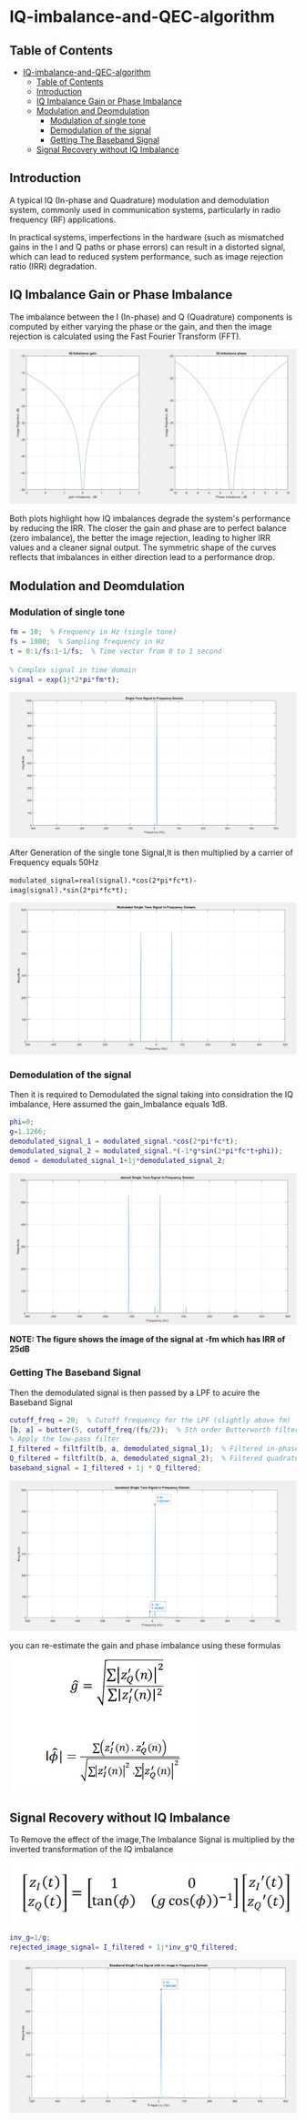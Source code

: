 # IQ-imbalance-and-QEC-algorithm
## Table of Contents
- [IQ-imbalance-and-QEC-algorithm](#iq-imbalance-and-qec-algorithm)
  - [Table of Contents](#table-of-contents)
  - [Introduction](#introduction)
  - [IQ Imbalance Gain or Phase Imbalance](#iq-imbalance-gain-or-phase-imbalance)
  - [Modulation and Deomdulation](#modulation-and-deomdulation)
    - [Modulation of single tone](#modulation-of-single-tone)
    - [Demodulation of the signal](#demodulation-of-the-signal)
    - [Getting The Baseband Signal](#getting-the-baseband-signal)
  - [Signal Recovery without IQ Imbalance](#signal-recovery-without-iq-imbalance)
## Introduction
A typical IQ (In-phase and Quadrature) modulation and demodulation system, commonly used in communication systems, particularly in radio frequency (RF) applications.

In practical systems, imperfections in the hardware (such as mismatched gains in the I and Q paths or phase errors) can result in a distorted signal, which can lead to reduced system performance, such as image rejection ratio (IRR) degradation.

## IQ Imbalance Gain or Phase Imbalance
The imbalance between the I (In-phase) and Q (Quadrature) components is computed by either varying the phase or the gain, and then the image rejection is calculated using the Fast Fourier Transform (FFT).

![alt text](images/phase_gain.JPG)

Both plots highlight how IQ imbalances degrade the system's performance by reducing the IRR. The closer the gain and phase are to perfect balance (zero imbalance), the better the image rejection, leading to higher IRR values and a cleaner signal output. The symmetric shape of the curves reflects that imbalances in either direction lead to a performance drop.

## Modulation and Deomdulation
### Modulation of single tone
``` matlab
fm = 10;  % Frequency in Hz (single tone)
fs = 1000;  % Sampling frequency in Hz
t = 0:1/fs:1-1/fs;  % Time vector from 0 to 1 second

% Complex signal in time domain
signal = exp(1j*2*pi*fm*t);
```
![alt text](images/single_tone.JPG)

After Generation of the single tone Signal,It is then multiplied by a carrier of Frequency equals 50Hz

``modulated_signal=real(signal).*cos(2*pi*fc*t)-imag(signal).*sin(2*pi*fc*t);``

![alt text](images/modulated_single_tone.JPG)

### Demodulation of the signal
Then it is required to Demodulated the signal taking into considration the IQ imbalance, Here assumed the gain_Imbalance equals 1dB.

``` matlab
phi=0;
g=1.1266;
demodulated_signal_1 = modulated_signal.*cos(2*pi*fc*t);
demodulated_signal_2 = modulated_signal.*(-1*g*sin(2*pi*fc*t+phi));
demod = demodulated_signal_1+1j*demodulated_signal_2;
```

![alt text](images/demodulated_single_tone.JPG)

**NOTE: The figure shows the image of the signal at -fm which has IRR of 25dB**

### Getting The Baseband Signal
Then the demodulated signal is then passed by a LPF to acuire the Baseband Signal

``` matlab
cutoff_freq = 20;  % Cutoff frequency for the LPF (slightly above fm)
[b, a] = butter(5, cutoff_freq/(fs/2));  % 5th order Butterworth filter
% Apply the low-pass filter
I_filtered = filtfilt(b, a, demodulated_signal_1);  % Filtered in-phase component
Q_filtered = filtfilt(b, a, demodulated_signal_2);  % Filtered quadrature component
baseband_signal = I_filtered + 1j * Q_filtered;
```
![alt text](images/image_demod.JPG)

you can re-estimate the gain and phase imbalance using these formulas

![alt text](images/image.png)
## Signal Recovery without IQ Imbalance
To Remove the effect of the image,The Imbalance Signal is multiplied by the inverted transformation of the IQ imbalance

![alt text](images/matrix.JPG)

``` matlab
inv_g=1/g;
rejected_image_signal= I_filtered + 1j*inv_g*Q_filtered;
```

![alt text](images/noimage_demod.JPG)